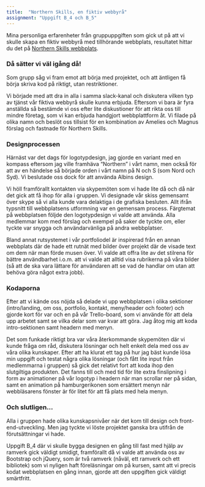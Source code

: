 ```yaml
---
title:  "Northern Skills, en fiktiv webbyrå"
assignment: "Uppgift B_4 och B_5"
---
```


Mina personliga erfarenheter från gruppuppgiften som gick ut på att vi skulle skapa en fiktiv webbyrå med tillhörande webbplats, resultatet hittar du det på [Northern Skills webbplats](http://northernskills.se "Northern Skills").<!--more-->

### Då sätter vi väl igång då!

Som grupp såg vi fram emot att börja med projektet, och att äntligen få börja skriva kod på riktigt, utan restriktioner.

Vi började med att dra in alla i samma slack-kanal och diskutera vilken typ av tjänst vår fiktiva webbyrå skulle kunna erbjuda. Eftersom vi bara är fyra anställda så bestämde vi oss efter lite diskustioner för att rikta oss till mindre företag, som vi kan erbjuda handgjort webbplattform åt. Vi filade på olika namn och beslöt oss tillsist för en kombination av Amelies och Magnus förslag och fastnade för Northern Skills.

### Designprocessen

Härnäst var det dags för logotypdesign, jag gjorde en variant med en kompass eftersom jag ville framhäva “Northern” i vårt namn, men också för att av en händelse så började orden i vårt namn på N och S (som Nord och Syd). Vi beslutade oss dock för att använda Albins design.

Vi höll framförallt kontakten via skypemöten som vi hade lite då och då när det gick att få ihop för alla i gruppen. Vi designade vår skiss gemensamt över skype så vi alla kunde vara delaktiga i de grafiska besluten. Allt ifrån typsnitt till webbplatsens utformning var en gemensam process. Färgtemat på webbplatsen följde den logotypdesign vi valde att använda. Alla medlemmar kom med förslag och exempel på saker de tyckte om, eller tyckte var snygga och användarvänliga på andra webbplatser.

Bland annat rutsystemet i vår portfoliodel är inspirerad från en annan webbplats där de hade ett rutnät med bilder över projekt där de visade text om dem när man förde musen över. Vi valde att offra lite av det stilrena för bättre användbarhet i.o.m. att vi valde att alltid visa rubrikerna på våra bilder (så att de ska vara lättare för användaren att se vad de handlar om utan att behöva göra något extra jobb).

### Kodaporna

Efter att vi kände oss nöjda så delade vi upp webbplatsen i olika sektioner (intro/landing, om oss, portfolio, kontakt, meny/header och footer) och gjorde kort för var och en på vår Trello-board, som vi använde för att dela upp arbetet samt se vilka delar som var kvar att göra. Jag åtog mig att koda intro-sektionen samt headern med menyn.

Det som funkade riktigt bra var våra återkommande skypemöten där vi kunde fråga om råd, diskutera lösningar och helt enkelt dela med oss av våra olika kunskaper. Efter att ha klurat ett tag på hur jag bäst kunde lösa min uppgift och testat några olika lösningar (och fått lite input från medlemmarna i gruppen) så gick det relativt fort att koda ihop den slutgiltiga produkten. Det fanns till och med tid för lite extra finslipning i form av animationer på vår logotyp i headern när man scrollar ner på sidan, samt en animation på hamburgerikonen som ersättert menyn när webbläsarens fönster är för litet för att få plats med hela menyn.

### Och slutligen...

Alla i gruppen hade olika kunskapsnivåer när det kom till design och front-end-utveckling. Men jag tyckte vi löste projektet ganska bra utifrån de förutsättningar vi hade.

Uppgift B_4 där vi skulle bygga designen en gång till fast med hjälp av ramverk gick väldigt smidigt, framförallt då vi valde att använda oss av Bootstrap och jQuery, som är två ramverk (nåväl, ett ramverk och ett bibliotek) som vi nyligen haft föreläsningar om på kursen, samt att vi precis kodat webbplatsen en gång innan, gjorde att den uppgiften gick väldigt smärtfritt.
